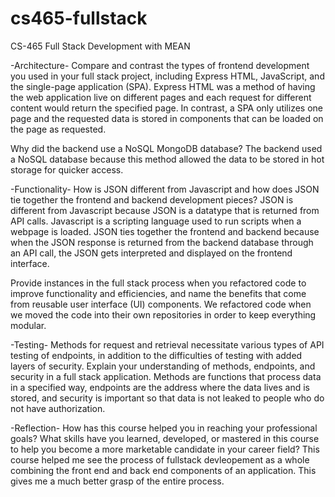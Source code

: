# cs465-fullstack
CS-465 Full Stack Development with MEAN

-Architecture-
Compare and contrast the types of frontend development you used in your full stack project, including Express HTML, JavaScript, and the single-page application (SPA).
  Express HTML was a method of having the web application live on different pages and each request for different content would return the specified page. In contrast, a SPA only utilizes one page and the requested data is stored in components that can be loaded on the page as requested. 

Why did the backend use a NoSQL MongoDB database?
  The backend used a NoSQL database because this method allowed the data to be stored in hot storage for quicker access.
  
-Functionality-
How is JSON different from Javascript and how does JSON tie together the frontend and backend development pieces?
  JSON is different from Javascript because JSON is a datatype that is returned from API calls. Javascript is a scripting language used to run scripts when a webpage is loaded. JSON ties together the frontend and backend because when the JSON response is returned from the backend database through an API call, the JSON gets interpreted and displayed on the frontend interface.
  
Provide instances in the full stack process when you refactored code to improve functionality and efficiencies, and name the benefits that come from reusable user interface (UI) components.
  We refactored code when we moved the code into their own repositories in order to keep everything modular.
  
-Testing-
Methods for request and retrieval necessitate various types of API testing of endpoints, in addition to the difficulties of testing with added layers of security. Explain your understanding of methods, endpoints, and security in a full stack application.
  Methods are functions that process data in a specified way, endpoints are the address where the data lives and is stored, and security is important so that data is not leaked to people who do not have authorization.
  
-Reflection-
How has this course helped you in reaching your professional goals? What skills have you learned, developed, or mastered in this course to help you become a more marketable candidate in your career field?
  This course helped me see the process of fullstack devleopement as a whole combining the front end and back end components of an application. This gives me a much better grasp of the entire process. 
